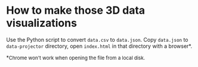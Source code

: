 # How to make those 3D data visualizations

Use the Python script to convert `data.csv` to `data.json`. Copy `data.json` to `data-projector` directory, open `index.html` in that directory with a browser*.

*<span style="font-size: small;">Chrome won't work when opening the file from a local disk.</span>
